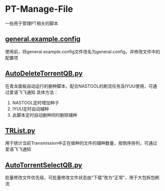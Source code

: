 # PT-Manage-File
一些用于管理PT相关的脚本  

## [general.example.config](https://github.com/StoneRicky/PT-Manage-File/blob/main/general.example.config) 
使用前，将general.example.config文件改名为general.config，并修改文件中的配置项

## [AutoDeleteTorrentQB.py](https://github.com/StoneRicky/PT-Manage-File/blob/main/AutoDeleteTorrentQB.py)  
在青龙面板自动运行的删种脚本，配合NASTOOL的刷流任务及IYUU使用，可通过爱语飞飞通知
具体方法：  
1. NASTOOL定时增加种子  
2. IYUU定时自动辅种  
3. 此脚本定时自动删种同时删除辅种  

## [TRList.py](https://github.com/StoneRicky/PT-Manage-File/blob/main/TRList.py)  
用于统计当前Transmission中正在做种的文件的辅种数量，按倒序排列，可通过爱语飞飞通知

## [AutoTorrentSelectQB.py](https://github.com/StoneRicky/PT-Manage-File/blob/main/AutoTorrentSelectQB.py)  
批量修改文件优先级，可批量修改文件状态由“下载”改为“正常”，用于大包拆包刷流